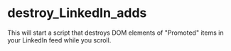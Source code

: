 # destroy_LinkedIn_adds
This will start a script that destroys DOM elements of "Promoted" items in your LinkedIn feed while you scroll. 
